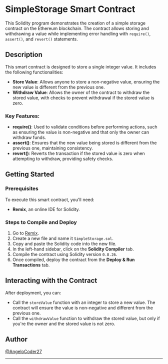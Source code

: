 # SimpleStorage Smart Contract

This Solidity program demonstrates the creation of a simple storage contract on the Ethereum blockchain. The contract allows storing and withdrawing a value while implementing error handling with `require()`, `assert()`, and `revert()` statements.

## Description

This smart contract is designed to store a single integer value. It includes the following functionalities:

- **Store Value**: Allows anyone to store a non-negative value, ensuring the new value is different from the previous one.
- **Withdraw Value**: Allows the owner of the contract to withdraw the stored value, with checks to prevent withdrawal if the stored value is zero.

### Key Features:
- **require()**: Used to validate conditions before performing actions, such as ensuring the value is non-negative and that only the owner can withdraw funds.
- **assert()**: Ensures that the new value being stored is different from the previous one, maintaining consistency.
- **revert()**: Reverts the transaction if the stored value is zero when attempting to withdraw, providing safety checks.

## Getting Started

### Prerequisites

To execute this smart contract, you'll need:

- **Remix**, an online IDE for Solidity.

### Steps to Compile and Deploy

1. Go to [Remix](https://remix.ethereum.org/).
2. Create a new file and name it `SimpleStorage.sol`.
3. Copy and paste the Solidity code into the new file.
4. In the left-hand sidebar, click on the **Solidity Compiler** tab.
5. Compile the contract using Solidity version `0.8.26`.
6. Once compiled, deploy the contract from the **Deploy & Run Transactions** tab.

## Interacting with the Contract

After deployment, you can:

- Call the `storeValue` function with an integer to store a new value. The contract will ensure the value is non-negative and different from the previous one.
- Call the `withdrawValue` function to withdraw the stored value, but only if you're the owner and the stored value is not zero.

## Author

[@AngeloCoder27](https://github.com/AngeloCoder27)

---
